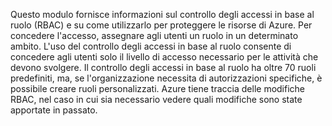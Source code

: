 Questo modulo fornisce informazioni sul controllo degli accessi in base al ruolo (RBAC) e su come utilizzarlo per proteggere le risorse di Azure. Per concedere l'accesso, assegnare agli utenti un ruolo in un determinato ambito. L'uso del controllo degli accessi in base al ruolo consente di concedere agli utenti solo il livello di accesso necessario per le attività che devono svolgere. Il controllo degli accessi in base al ruolo ha oltre 70 ruoli predefiniti, ma, se l'organizzazione necessita di autorizzazioni specifiche, è possibile creare ruoli personalizzati. Azure tiene traccia delle modifiche RBAC, nel caso in cui sia necessario vedere quali modifiche sono state apportate in passato.